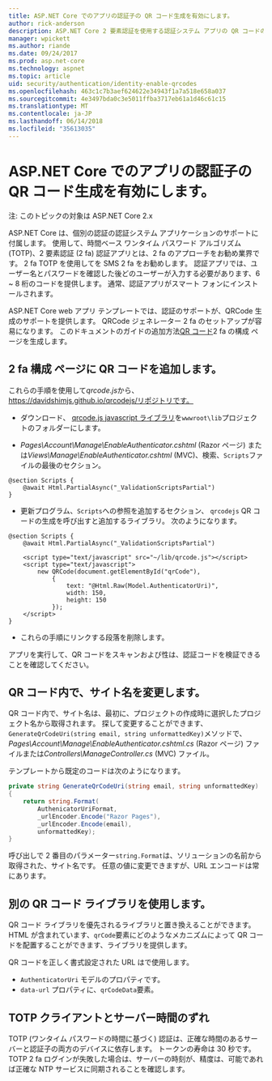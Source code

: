 ```yaml
---
title: ASP.NET Core でのアプリの認証子の QR コード生成を有効にします。
author: rick-anderson
description: ASP.NET Core 2 要素認証を使用する認証システム アプリの QR コードの生成を有効にする方法を検出します。
manager: wpickett
ms.author: riande
ms.date: 09/24/2017
ms.prod: asp.net-core
ms.technology: aspnet
ms.topic: article
uid: security/authentication/identity-enable-qrcodes
ms.openlocfilehash: 463c1c7b3aef624622e34943f1a7a518e658a037
ms.sourcegitcommit: 4e3497bda0c3e5011ffba3717eb61a1d46c61c15
ms.translationtype: MT
ms.contentlocale: ja-JP
ms.lasthandoff: 06/14/2018
ms.locfileid: "35613035"
---
```

# <a name="enable-qr-code-generation-for-authenticator-apps-in-aspnet-core"></a>ASP.NET Core でのアプリの認証子の QR コード生成を有効にします。

注: このトピックの対象は ASP.NET Core 2.x

ASP.NET Core は、個別の認証の認証システム アプリケーションのサポートに付属します。 使用して、時間ベース ワンタイム パスワード アルゴリズム (TOTP)、2 要素認証 (2 fa) 認証アプリとは、2 fa のアプローチをお勧め業界です。 2 fa TOTP を使用してを SMS 2 fa をお勧めします。 認証アプリでは、ユーザー名とパスワードを確認した後どのユーザーが入力する必要があります、6 ~ 8 桁のコードを提供します。 通常、認証アプリがスマート フォンにインストールされます。

ASP.NET Core web アプリ テンプレートでは、認証のサポートが、QRCode 生成のサポートを提供します。 QRCode ジェネレーター 2 fa のセットアップが容易になります。 このドキュメントのガイドの追加方法[QR コード](https://wikipedia.org/wiki/QR_code)2 fa の構成 ページを生成します。

## <a name="adding-qr-codes-to-the-2fa-configuration-page"></a>2 fa 構成 ページに QR コードを追加します。

これらの手順を使用して*qrcode.js*から、https://davidshimjs.github.io/qrcodejs/リポジトリです。

* ダウンロード、 [qrcode.js javascript ライブラリ](https://davidshimjs.github.io/qrcodejs/)を`wwwroot\lib`プロジェクトのフォルダーにします。

* *Pages\Account\Manage\EnableAuthenticator.cshtml* (Razor ページ) または*Views\Manage\EnableAuthenticator.cshtml* (MVC)、検索、`Scripts`ファイルの最後のセクション。

```cshtml
@section Scripts {
    @await Html.PartialAsync("_ValidationScriptsPartial")
}
```

* 更新プログラム、`Scripts`への参照を追加するセクション、 `qrcodejs` QR コードの生成を呼び出すと追加するライブラリ。 次のようになります。

```cshtml
@section Scripts {
    @await Html.PartialAsync("_ValidationScriptsPartial")

    <script type="text/javascript" src="~/lib/qrcode.js"></script>
    <script type="text/javascript">
        new QRCode(document.getElementById("qrCode"),
            {
                text: "@Html.Raw(Model.AuthenticatorUri)",
                width: 150,
                height: 150
            });
    </script>
}
```

* これらの手順にリンクする段落を削除します。

アプリを実行して、QR コードをスキャンおよび性は、認証コードを検証できることを確認してください。

## <a name="change-the-site-name-in-the-qr-code"></a>QR コード内で、サイト名を変更します。

QR コード内で、サイト名は、最初に、プロジェクトの作成時に選択したプロジェクト名から取得されます。 探して変更することができます、`GenerateQrCodeUri(string email, string unformattedKey)`メソッドで、 *Pages\Account\Manage\EnableAuthenticator.cshtml.cs* (Razor ページ) ファイルまたは*Controllers\ManageController.cs* (MVC) ファイル。 

テンプレートから既定のコードは次のようになります。

```c#
private string GenerateQrCodeUri(string email, string unformattedKey)
{
    return string.Format(
        AuthenicatorUriFormat,
        _urlEncoder.Encode("Razor Pages"),
        _urlEncoder.Encode(email),
        unformattedKey);
}
```

呼び出しで 2 番目のパラメーター`string.Format`は、ソリューションの名前から取得された、サイト名です。 任意の値に変更できますが、URL エンコードは常にあります。

## <a name="using-a-different-qr-code-library"></a>別の QR コード ライブラリを使用します。

QR コード ライブラリを優先されるライブラリと置き換えることができます。 HTML が含まれています、`qrCode`要素にどのようなメカニズムによって QR コードを配置することができます、ライブラリを提供します。

QR コードを正しく書式設定された URL はで使用します。

* `AuthenticatorUri` モデルのプロパティです。
* `data-url` プロパティに、`qrCodeData`要素。 

## <a name="totp-client-and-server-time-skew"></a>TOTP クライアントとサーバー時間のずれ

TOTP (ワンタイム パスワードの時間に基づく) 認証は、正確な時間のあるサーバーと認証子の両方のデバイスに依存します。 トークンの寿命は 30 秒です。 TOTP 2 fa ログインが失敗した場合は、サーバーの時刻が、精度は、可能であれば正確な NTP サービスに同期されることを確認します。
